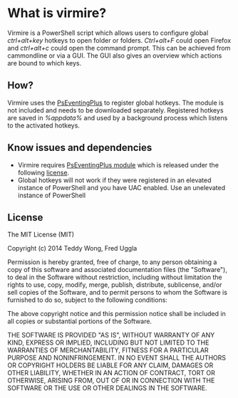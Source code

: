 # What is virmire?
Virmire is a PowerShell script which allows users to configure global *ctrl+alt+key* hotkeys to open folder or folders. *Ctrl+alt+F* could open Firefox and *ctrl+alt+c* could open the command prompt. This can be achieved from cammondline or via a GUI. The GUI also gives an overview which actions are bound to which keys.

## How?
Virmire uses the [PsEventingPlus](http://pseventing.codeplex.com/releases/view/66587) to register global hotkeys. The module is not included and needs to be downloaded separately. Registered hotkeys are saved in *%appdata%* and used by a background process which listens to the activated hotkeys.

## Know issues and dependencies 
 - Virmire requires [PsEventingPlus module](http://pseventing.codeplex.com/releases/view/66587) which is released under the following [license](http://pseventing.codeplex.com/license).
 - Global hotkeys will not work if they were registered in an elevated instance of PowerShell and you have UAC enabled. Use an unelevated instance of PowerShell 

## License

The MIT License (MIT)

Copyright (c) 2014 Teddy Wong, Fred Uggla

Permission is hereby granted, free of charge, to any person obtaining a copy
of this software and associated documentation files (the "Software"), to deal
in the Software without restriction, including without limitation the rights
to use, copy, modify, merge, publish, distribute, sublicense, and/or sell
copies of the Software, and to permit persons to whom the Software is
furnished to do so, subject to the following conditions:

The above copyright notice and this permission notice shall be included in all
copies or substantial portions of the Software.

THE SOFTWARE IS PROVIDED "AS IS", WITHOUT WARRANTY OF ANY KIND, EXPRESS OR
IMPLIED, INCLUDING BUT NOT LIMITED TO THE WARRANTIES OF MERCHANTABILITY,
FITNESS FOR A PARTICULAR PURPOSE AND NONINFRINGEMENT. IN NO EVENT SHALL THE
AUTHORS OR COPYRIGHT HOLDERS BE LIABLE FOR ANY CLAIM, DAMAGES OR OTHER
LIABILITY, WHETHER IN AN ACTION OF CONTRACT, TORT OR OTHERWISE, ARISING FROM,
OUT OF OR IN CONNECTION WITH THE SOFTWARE OR THE USE OR OTHER DEALINGS IN THE
SOFTWARE.
